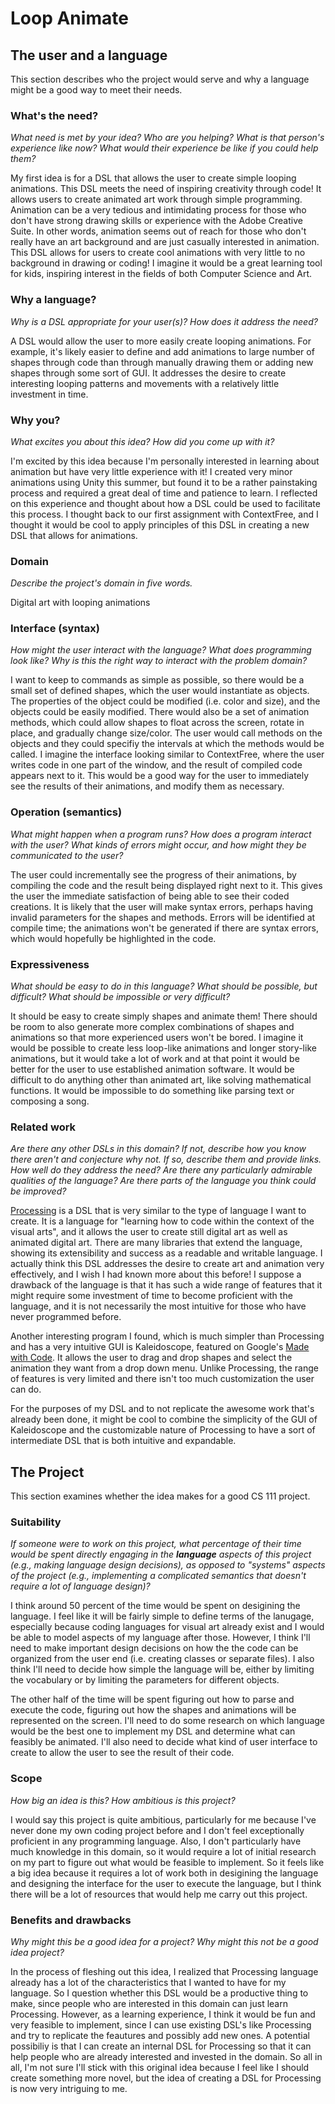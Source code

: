 # Loop Animate

## The user and a language
This section describes who the project would serve and why a language might be a
good way to meet their needs.


### What's the need?
_What need is met by your idea? Who are you helping? What is that person's
experience like now? What would their experience be like if you could help 
them?_

My first idea is for a DSL that allows the user to create simple looping 
animations. This DSL meets the need of inspiring creativity through code! It
allows users to create animated art work through simple programming. Animation 
can be a very tedious and intimidating process for those who don't have strong 
drawing skills or experience with the Adobe Creative Suite. In other words, 
animation seems out of reach for those who don't really have an art background 
and are just casually interested in animation. This DSL allows for users to 
create cool animations with very little to no background in drawing or coding! 
I imagine it would be a great learning tool for kids, inspiring interest in 
the fields of both Computer Science and Art.


### Why a language?
_Why is a DSL appropriate for your user(s)? How does it address the need?_

A DSL would allow the user to more easily create looping animations. For 
example, it's likely easier to define and add animations to large number of 
shapes through code than through manually drawing them or adding new shapes
through some sort of GUI. It addresses the desire to create interesting 
looping patterns and movements with a relatively little investment in time.


### Why you?
_What excites you about this idea? How did you come up with it?_

I'm excited by this idea because I'm personally interested in learning 
about animation but have very little experience with it! I created very 
minor animations using Unity this summer, but found it to be a rather 
painstaking process and required a great deal of time and patience to 
learn. I reflected on this experience and thought about how a DSL could
be used to facilitate this process. I thought back to our first assignment 
with ContextFree, and I thought it would be cool to apply principles of this
DSL in creating a new DSL that allows for animations.


### Domain
_Describe the project's domain in five words._

Digital art with looping animations


### Interface (syntax)
_How might the user interact with the language? What does programming look 
like? Why is this the right way to interact with the problem domain?_

I want to keep to commands as simple as possible, so there would be a small
set of defined shapes, which the user would instantiate as objects. The 
properties of the object could be modified (i.e. color and size), and the
objects could be easily modified. There would also be a set of animation
methods, which could allow shapes to float across the screen, rotate in place,
and gradually change size/color. The user would call methods on the objects 
and they could specifiy the intervals at which the methods would be called.
I imagine the interface looking similar to ContextFree, where the user writes 
code in one part of the window, and the result of compiled code appears next 
to it. This would be a good way for the user to immediately see the results
of their animations, and modify them as necessary.


### Operation (semantics)
_What might happen when a program runs? How does a program interact with the
user? What kinds of errors might occur, and how might they be communicated to
the user?_

The user could incrementally see the progress of their animations, by compiling
the code and the result being displayed right next to it. This gives the user
the immediate satisfaction of being able to see their coded creations. It is 
likely that the user will make syntax errors, perhaps having invalid parameters 
for the shapes and methods. Errors will be identified at compile time; the 
animations won't be generated if there are syntax errors, which would hopefully 
be highlighted in the code. 

### Expressiveness
_What should be easy to do in this language? What should be possible, but
difficult? What should be impossible or very difficult?_

It should be easy to create simply shapes and animate them! There should be
room to also generate more complex combinations of shapes and animations so
that more experienced users won't be bored. I imagine it would be possible
to create less loop-like animations and longer story-like animations, but it
would take a lot of work and at that point it would be better for the user to
use established animation software. It would be difficult to do anything other
than animated art, like solving mathematical functions. It would be impossible
to do something like parsing text or composing a song.


### Related work
_Are there any other DSLs in this domain? If not, describe how you know there
aren't and conjecture why not. If so, describe them and provide links. How well 
do they address the need? Are there any particularly admirable qualities of the
language? Are there parts of the language you think could be improved?_

[Processing](https://processing.org/) is a DSL that is very similar to the type 
of language I want to create. It is a language for "learning how to code within
the context of the visual arts", and it allows the user to create still digital
art as well as animated digital art. There are many libraries that extend the
language, showing its extensibility and success as a readable and writable
language. I actually think this DSL addresses the desire to create art and
animation very effectively, and I wish I had known more about this before! I 
suppose a drawback of the language is that it has such a wide range of features
that it might require some investment of time to become proficient with the
language, and it is not necessarily the most intuitive for those who have
never programmed before.

Another interesting program I found, which is much simpler than Processing and
has a very intuitive GUI is Kaleidoscope, featured on Google's [Made with Code](https://www.madewithcode.com/projects/art).
It allows the user to drag and drop shapes and select the animation they want from 
a drop down menu. Unlike Processing, the range of features is very limited and there 
isn't too much customization the user can do. 

For the purposes of my DSL and to not replicate the awesome work that's already 
been done, it might be cool to combine the simplicity of the GUI of Kaleidoscope
and the customizable nature of Processing to have a sort of intermediate DSL that
is both intuitive and expandable.


## The Project
This section examines whether the idea makes for a good CS 111 project.


### Suitability
_If someone were to work on this project, what percentage of their time would be
spent directly engaging in the **language** aspects of this project (e.g.,
making language design decisions), as opposed to "systems" aspects of the
project (e.g., implementing a complicated semantics that doesn't require a lot
of language design)?_

I think around 50 percent of the time would be spent on desigining the language.
I feel like it will be fairly simple to define terms of the lanugage, especially
because coding languages for visual art already exist and I would be able to model
aspects of my language after those. However, I think I'll need to make important 
design decisions on how the the code can be organized from the user end (i.e. 
creating classes or separate files). I also think I'll need to decide how simple
the language will be, either by limiting the vocabulary or by limiting the
parameters for different objects.

The other half of the time will be spent figuring out how to parse and execute 
the code, figuring out how the shapes and animations will be represented on the 
screen. I'll need to do some research on which language would be the best one 
to implement my DSL and determine what can feasibly be animated. I'll also 
need to decide what kind of user interface to create to allow the user to see
the result of their code.


### Scope
_How big an idea is this? How ambitious is this project?_

I would say this project is quite ambitious, particularly for me because I've
never done my own coding project before and I don't feel exceptionally proficient
in any programming language. Also, I don't particularly have much knowledge in this
domain, so it would require a lot of initial research on my part to figure out what
would be feasible to implement. So it feels like a big idea because it requires a 
lot of work both in desigining the language and designing the interface for the user 
to execute the language, but I think there will be a lot of resources that would 
help me carry out this project.


### Benefits and drawbacks
_Why might this be a good idea for a project? Why might this not be a good idea 
project?_

In the process of fleshing out this idea, I realized that Processing
language already has a lot of the characteristics that I wanted to have for my
language. So I question whether this DSL would be a productive thing to make,
since people who are interested in this domain can just learn Processing. However,
as a learning experience, I think it would be fun and very feasible to implement,
since I can use existing DSL's like Processing and try to replicate the feautures and
possibly add new ones. A potential possibiliy is that I can create an internal DSL for
Processing so that it can help people who are already interested and invested in the 
domain. So all in all, I'm not sure I'll stick with this original idea because I feel 
like I should create something more novel, but the idea of creating a DSL for
Processing is now very intriguing to me. 
